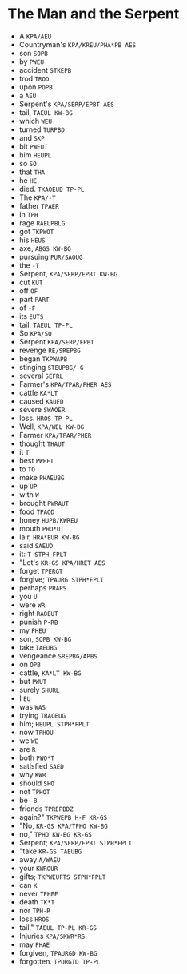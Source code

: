 # The Man and the Serpent

* A `KPA/AEU`
* Countryman's `KPA/KREU/PHA*PB AES`
* son `SOPB`
* by `PWEU`
* accident `STKEPB`
* trod `TROD`
* upon `POPB`
* a `AEU`
* Serpent's `KPA/SERP/EPBT AES`
* tail, `TAEUL KW-BG`
* which `WEU`
* turned `TURPBD`
* and `SKP`
* bit `PWEUT`
* him `HEUPL`
* so `SO`
* that `THA`
* he `HE`
* died. `TKAOEUD TP-PL`
* The `KPA/-T`
* father `TPAER`
* in `TPH`
* rage `RAEUPBLG`
* got `TKPWOT`
* his `HEUS`
* axe, `ABGS KW-BG`
* pursuing `PUR/SAOUG`
* the `-T`
* Serpent, `KPA/SERP/EPBT KW-BG`
* cut `KUT`
* off `OF`
* part `PART`
* of `-F`
* its `EUTS`
* tail. `TAEUL TP-PL`
* So `KPA/SO`
* Serpent `KPA/SERP/EPBT`
* revenge `RE/SREPBG`
* began `TKPWAPB`
* stinging `STEUPBG/-G`
* several `SEFRL`
* Farmer's `KPA/TPAR/PHER AES`
* cattle `KA*LT`
* caused `KAUFD`
* severe `SWAOER`
* loss. `HROS TP-PL`
* Well, `KPA/WEL KW-BG`
* Farmer `KPA/TPAR/PHER`
* thought `THAUT`
* it `T`
* best `PWEFT`
* to `TO`
* make `PHAEUBG`
* up `UP`
* with `W`
* brought `PWRAUT`
* food `TPAOD`
* honey `HUPB/KWREU`
* mouth `PHO*UT`
* lair, `HRA*EUR KW-BG`
* said `SAEUD`
* it: `T STPH-FPLT`
* "Let's `KR-GS KPA/HRET AES`
* forget `TPERGT`
* forgive; `TPAURG STPH*FPLT`
* perhaps `PRAPS`
* you `U`
* were `WR`
* right `RAOEUT`
* punish `P-RB`
* my `PHEU`
* son, `SOPB KW-BG`
* take `TAEUBG`
* vengeance `SREPBG/APBS`
* on `OPB`
* cattle, `KA*LT KW-BG`
* but `PWUT`
* surely `SHURL`
* I `EU`
* was `WAS`
* trying `TRAOEUG`
* him; `HEUPL STPH*FPLT`
* now `TPHOU`
* we `WE`
* are `R`
* both `PWO*T`
* satisfied `SAED`
* why `KWR`
* should `SHO`
* not `TPHOT`
* be `-B`
* friends `TPREPBDZ`
* again?" `TKPWEPB H-F KR-GS`
* "No, `KR-GS KPA/TPHO KW-BG`
* no," `TPHO KW-BG KR-GS`
* Serpent; `KPA/SERP/EPBT STPH*FPLT`
* "take `KR-GS TAEUBG`
* away `A/WAEU`
* your `KWROUR`
* gifts; `TKPWEUFTS STPH*FPLT`
* can `K`
* never `TPHEF`
* death `TK*T`
* nor `TPH-R`
* loss `HROS`
* tail." `TAEUL TP-PL KR-GS`
* Injuries `KPA/SKWR*RS`
* may `PHAE`
* forgiven, `TPAURGD KW-BG`
* forgotten. `TPORGTD TP-PL`
